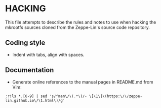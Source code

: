 HACKING
=======

This file attempts to describe the rules and notes to use when hacking
the mkrootfs sources cloned from the Zeppe-Lin's source code
repository.


Coding style
------------

* Indent with tabs, align with spaces.


Documentation
-------------

* Generate online references to the manual pages in README.md from Vim:

```
:r!ls *.[0-9] | sed 's/^man\/\(.*\)/- \[\1\]\(https:\/\/zeppe-lin.github.io\/\1.html\)/g' 
```
